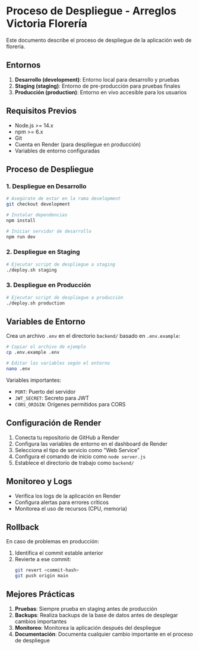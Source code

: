 # Proceso de Despliegue - Arreglos Victoria Florería

Este documento describe el proceso de despliegue de la aplicación web de florería.

## Entornos

1. **Desarrollo (development)**: Entorno local para desarrollo y pruebas
2. **Staging (staging)**: Entorno de pre-producción para pruebas finales
3. **Producción (production)**: Entorno en vivo accesible para los usuarios

## Requisitos Previos

- Node.js >= 14.x
- npm >= 6.x
- Git
- Cuenta en Render (para despliegue en producción)
- Variables de entorno configuradas

## Proceso de Despliegue

### 1. Despliegue en Desarrollo

```bash
# Asegúrate de estar en la rama development
git checkout development

# Instalar dependencias
npm install

# Iniciar servidor de desarrollo
npm run dev
```

### 2. Despliegue en Staging

```bash
# Ejecutar script de despliegue a staging
./deploy.sh staging
```

### 3. Despliegue en Producción

```bash
# Ejecutar script de despliegue a producción
./deploy.sh production
```

## Variables de Entorno

Crea un archivo `.env` en el directorio `backend/` basado en `.env.example`:

```bash
# Copiar el archivo de ejemplo
cp .env.example .env

# Editar las variables según el entorno
nano .env
```

Variables importantes:
- `PORT`: Puerto del servidor
- `JWT_SECRET`: Secreto para JWT
- `CORS_ORIGIN`: Orígenes permitidos para CORS

## Configuración de Render

1. Conecta tu repositorio de GitHub a Render
2. Configura las variables de entorno en el dashboard de Render
3. Selecciona el tipo de servicio como "Web Service"
4. Configura el comando de inicio como `node server.js`
5. Establece el directorio de trabajo como `backend/`

## Monitoreo y Logs

- Verifica los logs de la aplicación en Render
- Configura alertas para errores críticos
- Monitorea el uso de recursos (CPU, memoria)

## Rollback

En caso de problemas en producción:

1. Identifica el commit estable anterior
2. Revierte a ese commit:
   ```bash
   git revert <commit-hash>
   git push origin main
   ```

## Mejores Prácticas

1. **Pruebas**: Siempre prueba en staging antes de producción
2. **Backups**: Realiza backups de la base de datos antes de desplegar cambios importantes
3. **Monitoreo**: Monitorea la aplicación después del despliegue
4. **Documentación**: Documenta cualquier cambio importante en el proceso de despliegue